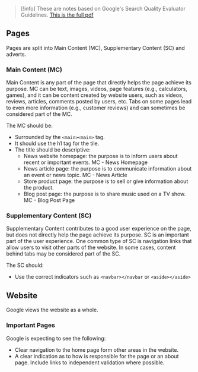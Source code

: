 > [!info]
>  These are notes based on Google's Search Quality Evaluator Guidelines. 
>  [This is the full pdf](https://static.googleusercontent.com/media/guidelines.raterhub.com/en//searchqualityevaluatorguidelines.pdf)
>  
## Pages
Pages are split into Main Content (MC), Supplementary Content (SC) and adverts. 
### Main Content (MC)
Main Content is any part of the page that directly helps the page achieve its purpose. MC can be text, images, videos, page features (e.g., calculators, games), and it can be content created by website users, such as videos, reviews, articles, comments posted by users, etc. Tabs on some pages lead to even more information (e.g., customer reviews) and can
 sometimes be considered part of the MC. 

The MC should be:

- Surrounded by the `<main><main>` tag.
- It should use the h1 tag for the tile. 
- The title should be descriptive:
	- News website homepage: the purpose is to inform users about recent or important events. MC - News Homepage
	- News article page: the purpose is to communicate information about an event or news topic. MC - News Article
	- Store product page: the purpose is to sell or give information about the product.
	- Blog post page: the purpose is to share music used on a TV show. MC - Blog Post Page
### Supplementary Content (SC)
 Supplementary Content contributes to a good user experience on the page, but does not directly help the page achieve its purpose. SC is an important part of the user experience. One common type of SC is navigation links that allow users to visit other parts of the website. In some cases, content behind tabs may be considered part of the SC. 

The SC should:

- Use the correct indicators such as `<navbar></navbar` or `<aside></aside>`

## Website
Google views the website as a whole.

### Important Pages
Google is expecting to see the following:

- Clear navigation to the home page form other areas in the website.
- A clear indication as to how is responsible for the page or an about page. Include links to independent validation where possible. 